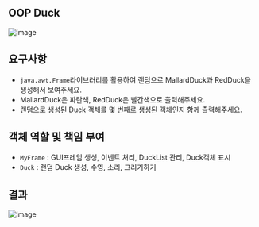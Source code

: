 ## OOP Duck

![image](https://github.com/wooyong99/OOP_Duck/assets/85385921/20058f48-732d-4f21-873f-cb6ec9c7e0d0)

## 요구사항

- ```java.awt.Frame```라이브러리를 활용하여 랜덤으로 MallardDuck과 RedDuck을 생성해서 보여주세요.
- MallardDuck은 파란색, RedDuck은 빨간색으로 출력해주세요.
- 랜덤으로 생성된 Duck 객체를 몇 번째로 생성된 객체인지 함께 출력해주세요.

## 객체 역할 및 책임 부여

- ```MyFrame``` : GUI프레임 생성, 이벤트 처리, DuckList 관리, Duck객체 표시
- ```Duck``` : 랜덤 Duck 생성, 수영, 소리, 그리기하기

## 결과

![image](https://github.com/wooyong99/OOP_Duck/assets/85385921/c3011092-e6e8-4f0d-baf2-929a1cff5155)



